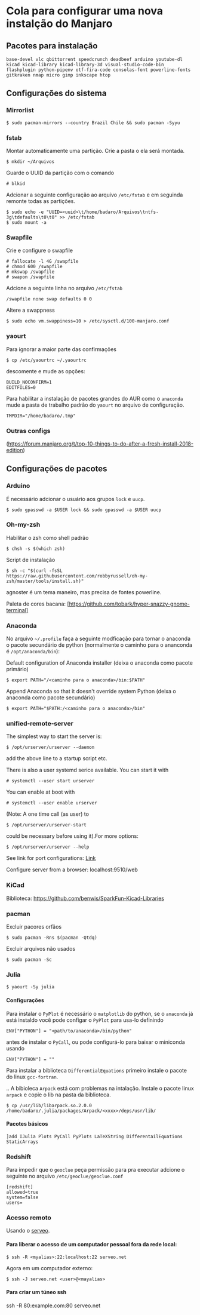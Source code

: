 # Cola para configurar uma nova instalção do Manjaro

## Pacotes para instalação

	base-devel vlc qbittorrent speedcrunch deadbeef arduino youtube-dl kicad kicad-library kicad-library-3d visual-studio-code-bin flashplugin python-pipenv otf-fira-code consolas-font powerline-fonts gitkraken nmap micro gimp inkscape htop

## Configurações do sistema

### Mirrorlist

	$ sudo pacman-mirrors --country Brazil Chile && sudo pacman -Syyu

### fstab

Montar automaticamente uma partição. Crie a pasta o ela será montada.

	$ mkdir ~/Arquivos

Guarde o UUID da partição com o comando

	# blkid 
	
Adcionar a seguinte configuração ao arquivo ``/etc/fstab`` e em seguinda remonte todas as partições.

	$ sudo echo -e "UUID=<uuid>\t/home/badaro/Arquivos\tntfs-3g\tdefaults\t0\t0" >> /etc/fstab
	$ sudo mount -a

### Swapfile

Crie e configure o swapfile

	# fallocate -l 4G /swapfile
	# chmod 600 /swapfile
	# mkswap /swapfile
	# swapon /swapfile

Adcione a seguinte linha no arquivo ``/etc/fstab``
	
	/swapfile none swap defaults 0 0
	
Altere a swappness

    $ sudo echo vm.swappiness=10 > /etc/sysctl.d/100-manjaro.conf

### yaourt

Para ignorar a maior parte das confirmações
	
	$ cp /etc/yaourtrc ~/.yaourtrc
	
descomente e mude as opções:

	BUILD_NOCONFIRM=1
	EDITFILES=0

Para habilitar a instalação de pacotes grandes do AUR como o `anaconda` mude a pasta de trabalho padrão do `yaourt` no arquivo de configuração.

    TMPDIR="/home/badaro/.tmp"
    
### Outras configs

(https://forum.manjaro.org/t/top-10-things-to-do-after-a-fresh-install-2018-edition)

## Configurações de pacotes

### Arduino

É necessário adcionar o usuário aos grupos ``lock`` e ``uucp``.

	$ sudo gpasswd -a $USER lock && sudo gpasswd -a $USER uucp

### Oh-my-zsh

Habilitar o zsh como shell padrão

	$ chsh -s $(which zsh)

Script de instalação	

	$ sh -c "$(curl -fsSL https://raw.githubusercontent.com/robbyrussell/oh-my-zsh/master/tools/install.sh)"
	
agnoster é um tema maneiro, mas precisa de fontes powerline.

Paleta de cores bacana: [https://github.com/tobark/hyper-snazzy-gnome-terminal]

### Anaconda

No arquivo ``~/.profile`` faça a seguinte modficação para tornar o anaconda o pacote secundário de python (normalmente o caminho para o ananconda é ``/opt/anaconda/bin``):

Default configuration of Anaconda installer (deixa o anaconda como pacote primário)

	$ export PATH="/<caminho para o anaconda>/bin:$PATH"

Append Anaconda so that it doesn't override system Python (deixa o anaconda como pacote secundário)

	$ export PATH="$PATH:/<caminho para o anaconda>/bin"

### unified-remote-server

The simplest way to start the server is:

	$ /opt/urserver/urserver --daemon

add the above line to a startup script etc.

There is also a user systemd serice available. You can start it with
	
	# systemctl --user start urserver
	
You can enable at boot with

	# systemctl --user enable urserver
	
(Note: A one time call (as user) to
	
	$ /opt/urserver/urserver-start

could be necessary before using it).For more options:
	
	$ /opt/urserver/urserver --help

See link for port configurations: [Link](http://wiki.unifiedremote.com/wiki/Configuration:Routers_and_Ports)

Configure server from a browser: localhost:9510/web

### KiCad
	
Biblioteca: https://github.com/benwis/SparkFun-Kicad-Libraries

### pacman

Excluir pacores orfãos
	
	$ sudo pacman -Rns $(pacman -Qtdq)

Excluir arquivos não usados

	$ sudo pacman -Sc

### Julia

	$ yaourt -Sy julia

#### Configurações

Para instalar o `PyPlot` é necessário o `matplotlib` do python, se o `anaconda` já está instaldo você pode configar o `PyPlot` para usa-lo definindo 
	
	ENV["PYTHON"] = "<path/to/anaconda>/bin/python"

antes de instalar o `PyCall`, ou pode configurá-lo para baixar o miniconda usando

	ENV["PYTHON"] = ""

Para instalar a biblioteca ``DifferentialEquations`` primeiro instale o pacote do linux ``gcc-fortran``.

.. A bibioleca `Arpack` está com problemas na intalação. Instale o pacote linux `arpack` e copie o lib na pasta da biblioteca.

	$ cp /usr/lib/libarpack.so.2.0.0 /home/badaro/.julia/packages/Arpack/<xxxx>/deps/usr/lib/

#### Pacotes básicos

	]add IJulia Plots PyCall PyPlots LaTeXString DifferentailEquations StaticArrays

### Redshift

Para impedir que o ``geoclue`` peça permissão para pra executar adcione o seguinte no arquivo ``/etc/geoclue/geoclue.conf``

	[redshift]
	allowed=true
	system=false
	users=

### Acesso remoto

Usando o [serveo](serveo.webflow.io).

#### Para liberar o acesso de um computador pessoal fora da rede local:

	$ ssh -R <myalias>:22:localhost:22 serveo.net

Agora em um computador externo:

	$ ssh -J serveo.net <user>@<mayalias>

#### Para criar um túneo ssh

ssh -R 80:example.com:80 serveo.net
